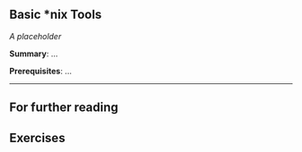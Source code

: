 Basic *nix Tools
----------------

*A placeholder*

**Summary**: ...

**Prerequisites**: ...

- - -

For further reading
-------------------

Exercises
---------

